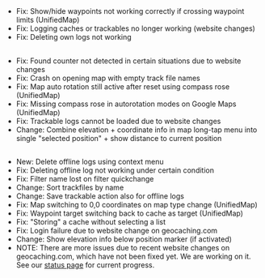 ##
- Fix: Show/hide waypoints not working correctly if crossing waypoint limits (UnifiedMap)
- Fix: Logging caches or trackables no longer working (website changes)
- Fix: Deleting own logs not working

##
- Fix: Found counter not detected in certain situations due to website changes
- Fix: Crash on opening map with empty track file names
- Fix: Map auto rotation still active after reset using compass rose (UnifiedMap)
- Fix: Missing compass rose in autorotation modes on Google Maps (UnifiedMap)
- Fix: Trackable logs cannot be loaded due to website changes
- Change: Combine elevation + coordinate info in map long-tap menu into single "selected position" + show distance to current position

##
- New: Delete offline logs using context menu
- Fix: Deleting offline log not working under certain condition
- Fix: Filter name lost on filter quickchange
- Change: Sort trackfiles by name
- Change: Save trackable action also for offline logs
- Fix: Map switching to 0,0 coordinates on map type change (UnifiedMap)
- Fix: Waypoint target switching back to cache as target (UnifiedMap)
- Fix: "Storing" a cache without selecting a list
- Fix: Login failure due to website change on geocaching.com
- Change: Show elevation info below position marker (if activated)
- NOTE: There are more issues due to recent website changes on geocaching.com, which have not been fixed yet. We are working on it. See our [status page](https://github.com/cgeo/cgeo/issues/15555) for current progress.
